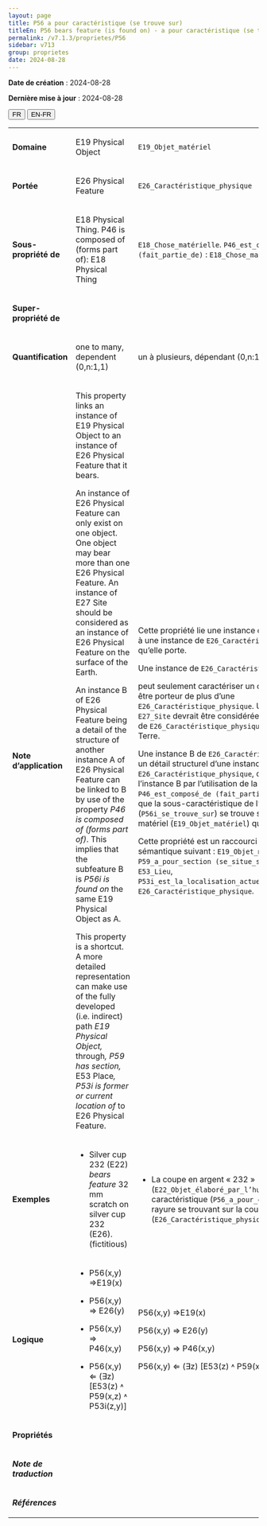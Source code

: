 ```yaml
---
layout: page
title: P56 a pour caractéristique (se trouve sur)
titleEn: P56 bears feature (is found on) - a pour caractéristique (se trouve sur)
permalink: /v7.1.3/proprietes/P56
sidebar: v713
group: proprietes
date: 2024-08-28
---
```


**Date de création** : 2024-08-28

**Dernière mise à jour** : 2024-08-28

<div class="lang-buttons">
 <button id="fr" class="activate">FR</button>
 <button id="en-fr">EN-FR</button>
</div>

<table>
<tbody>
<tr>
<td><p><strong>Domaine</strong></p></td>
<td class="en">
<p>E19 Physical Object</p>
</td>
<td>
<p><code class="language-plaintext highlighter-rouge">E19_Objet_matériel</code> </p>
</td>
</tr>
<tr>
<td><p><strong>Portée</strong></p></td>
<td class="en">
<p>E26 Physical Feature</p>
</td>
<td>
<p><code class="language-plaintext highlighter-rouge">E26_Caractéristique_physique</code></p>
</td>
</tr>
<tr>
<td><p><strong>Sous-propriété de</strong></p></td>
<td class="en">
<p>E18 Physical Thing. P46 is composed of (forms part of): E18 Physical Thing</p>
</td>
<td>
<p><code class="language-plaintext highlighter-rouge">E18_Chose_matérielle</code>. <code class="language-plaintext highlighter-rouge">P46_est_composé_de (fait_partie_de)</code> : <code class="language-plaintext highlighter-rouge">E18_Chose_matérielle</code></p>
</td>
</tr>
<tr>
<td><p><strong>Super-propriété de</strong></p></td>
<td class="en">
</td>
<td>
</td>
</tr>
<tr>
<td><p><strong>Quantification</strong></p></td>
<td class="en">
<p>one to many, dependent (0,n:1,1)</p>
</td>
<td>
<p>un à plusieurs, dépendant (0,n:1,1)</p>
</td>
</tr>
<tr>
<td><p><strong>Note d’application</strong></p></td>
<td class="en">
<p>This property links an instance of E19 Physical Object to an instance of E26 Physical Feature that it bears.</p>
<p>An instance of E26 Physical Feature can only exist on one object. One object may bear more than one E26 Physical Feature. An instance of E27 Site should be considered as an instance of E26 Physical Feature on the surface of the Earth.</p>
<p>An instance B of E26 Physical Feature being a detail of the structure of another instance A of E26 Physical Feature can be linked to B by use of the property <em>P46 is composed of (forms part of)</em>. This implies that the subfeature B is <em>P56i is found on</em> the same E19 Physical Object as A. </p>
<p>This property is a shortcut. A more detailed representation can make use of the fully developed (i.e. indirect) path <em>E19 Physical Object, </em>through<em>, P59 has section, </em>E53 Place<em>, P53i is former or current location of </em>to<em> </em>E26 Physical Feature.</p>
</td>
<td>
<p>Cette propriété lie une instance de <code class="language-plaintext highlighter-rouge">E19_Objet_matériel</code> à une instance de <code class="language-plaintext highlighter-rouge">E26_Caractéristique_physique</code> qu’elle porte.</p>
<p>Une instance de <code class="language-plaintext highlighter-rouge">E26_Caractéristique_physique</code></p>
<p>peut seulement caractériser un objet. Un objet peut être porteur de plus d’une <code class="language-plaintext highlighter-rouge">E26_Caractéristique_physique</code>. Une instance de <code class="language-plaintext highlighter-rouge">E27_Site</code> devrait être considérée comme une instance de <code class="language-plaintext highlighter-rouge">E26_Caractéristique_physique</code> à la surface de la Terre.</p>
<p>Une instance B de <code class="language-plaintext highlighter-rouge">E26_Caractéristique_physique</code> étant un détail structurel d’une instance A de <code class="language-plaintext highlighter-rouge">E26_Caractéristique_physique</code>, celle-ci peut être liée à l’instance B par l’utilisation de la propriété <code class="language-plaintext highlighter-rouge">P46_est_composé_de (fait_partie_de)</code>. Cela implique que la sous-caractéristique de l’instance B (<code class="language-plaintext highlighter-rouge">P56i_se_trouve_sur</code>) se trouve sur le même objet matériel (<code class="language-plaintext highlighter-rouge">E19_Objet_matériel</code>) que l’instance A.</p>
<p>Cette propriété est un raccourci du chemin sémantique suivant : <code class="language-plaintext highlighter-rouge">E19_Objet_matériel</code>, <code class="language-plaintext highlighter-rouge">P59_a_pour_section (se_situe_sur_ou_dans)</code>, <code class="language-plaintext highlighter-rouge">E53_Lieu</code>, <code class="language-plaintext highlighter-rouge">P53i_est_la_localisation_actuelle_ou_antérieure_de</code>, <code class="language-plaintext highlighter-rouge">E26_Caractéristique_physique</code>.</p>
</td>
</tr>
<tr>
<td><p><strong>Exemples</strong></p></td>
<td class="en">
<ul>
<li><p>Silver cup 232 (E22) <em>bears feature </em>32 mm scratch on silver cup 232 (E26). (fictitious)</p>
</li>
</ul>
</td>
<td>
<ul>
<li><p>La coupe en argent « 232 » (<code class="language-plaintext highlighter-rouge">E22_Objet_élaboré_par_l’humain</code>) a pour caractéristique (<code class="language-plaintext highlighter-rouge">P56_a_pour_caractéristique</code>) une rayure se trouvant sur la coupe en argent « 232 » (<code class="language-plaintext highlighter-rouge">E26_Caractéristique_physique</code>) (fictif)</p>
</li>
</ul>
</td>
</tr>
<tr>
<td><p><strong>Logique</strong></p></td>
<td class="en">
<ul>
<li><p>P56(x,y) ⇒E19(x)</p>
</li>
<li><p>P56(x,y) ⇒ E26(y)</p>
</li>
<li><p>P56(x,y) ⇒ P46(x,y)</p>
</li>
<li><p>P56(x,y) ⇐ (∃z) [E53(z) ˄ P59(x,z) ˄ P53i(z,y)]</p>
</li>
</ul>
</td>
<td>
<p>P56(x,y) ⇒E19(x)</p>
<p>P56(x,y) ⇒ E26(y)</p>
<p>P56(x,y) ⇒ P46(x,y)</p>
<p>P56(x,y) ⇐ (∃z) [E53(z) ˄ P59(x,z) ˄ P53i(z,y)]</p>
</td>
</tr>
<tr>
<td><p><strong>Propriétés</strong></p></td>
<td class="en">
</td>
<td>
</td>
</tr>
<tr>
<td><p><strong><em>Note de traduction</em></strong></p></td>
<td colspan="2">
</td>
</tr>
<tr>
<td><p><strong><em>Références</em></strong></p></td>
<td colspan="2">
<p><em></em></p>
</td>
</tr>
</tbody>
</table>
